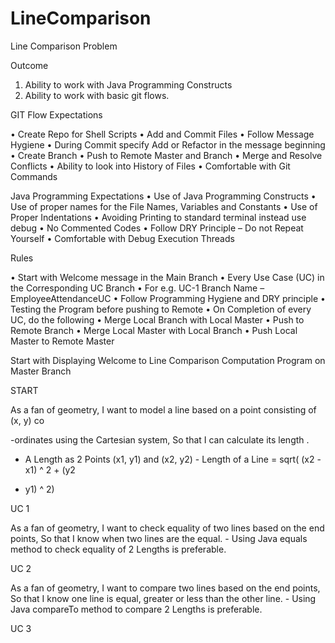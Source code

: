 # LineComparison 

Line
Comparison
Problem

Outcome

1. Ability to work with Java
Programming Constructs
2. Ability to work with basic
git flows.

GIT Flow Expectations

• Create Repo for Shell Scripts
• Add and Commit Files
• Follow Message Hygiene
• During Commit specify Add or Refactor in
the message beginning
• Create Branch
• Push to Remote Master and Branch
• Merge and Resolve Conflicts
• Ability to look into History of Files
• Comfortable with Git Commands

Java Programming
Expectations
• Use of Java Programming Constructs
• Use of proper names for the File Names,
Variables and Constants
• Use of Proper Indentations
• Avoiding Printing to standard terminal
instead use debug
• No Commented Codes
• Follow DRY Principle – Do not Repeat
Yourself
• Comfortable with Debug Execution Threads

Rules

• Start with Welcome message in the Main Branch
• Every Use Case (UC) in the Corresponding UC Branch
• For e.g. UC-1 Branch Name – EmployeeAttendanceUC
• Follow Programming Hygiene and DRY principle
• Testing the Program before pushing to Remote
• On Completion of every UC, do the following
• Merge Local Branch with Local Master
• Push to Remote Branch
• Merge Local Master with Local Branch
• Push Local Master to Remote Master

Start with Displaying
Welcome to Line
Comparison Computation
Program on Master Branch

START

As a fan of geometry, I want to
model a line based on a point
consisting of (x, y) co

-ordinates
using the Cartesian system,
So that I can calculate its
length
.

- A Length as 2 Points (x1, y1) and (x2, y2) - Length of a Line = sqrt( (x2 - x1) ^ 2 + (y2

- y1) ^ 2)

UC 1

As a fan of geometry, I want to
check equality of two lines
based on the end points, So
that I know when two lines are
the equal. - Using Java equals method to check equality of 2 Lengths is
preferable.

UC 2

As a fan of geometry, I want to
compare two lines based on
the end points, So that I know
one line is equal, greater or
less than the other line. - Using Java compareTo method to compare 2 Lengths is
preferable.

UC 3
